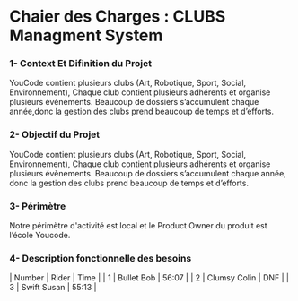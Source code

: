 # Chaier des Charges : CLUBS Managment System


### 1- Context Et Difinition du Projet

YouCode contient plusieurs clubs (Art, Robotique, Sport, Social, Environnement),
Chaque club contient plusieurs adhérents et organise plusieurs évènements.
Beaucoup de dossiers s’accumulent chaque année,donc la gestion des clubs prend beaucoup de temps et d’efforts.

### 2- Objectif du Projet

YouCode contient plusieurs clubs (Art, Robotique, Sport, Social, Environnement),
Chaque club contient plusieurs adhérents et organise plusieurs évènements. Beaucoup de dossiers s’accumulent chaque année,
donc la gestion des clubs prend beaucoup de temps et d’efforts.

### 3- Périmètre 

Notre périmètre d'activité est local et le Product Owner du produit est l’école Youcode.

### 4- Description fonctionnelle des besoins




 | Number | Rider        | Time  |
 | 1      | Bullet Bob   | 56:07 |
 | 2      | Clumsy Colin | DNF   |
 | 3      | Swift Susan  | 55:13 |
